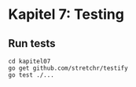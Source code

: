 # Kapitel 7: Testing

## Run tests
```
cd kapitel07
go get github.com/stretchr/testify
go test ./...
```